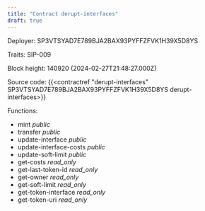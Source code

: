 ```yaml
---
title: "Contract derupt-interfaces"
draft: true
---
```

Deployer: SP3VTSYAD7E789BJA2BAX93PYFFZFVK1H39X5D8YS

Traits:
SIP-009 



Block height: 140920 (2024-02-27T21:48:27.000Z)

Source code: {{<contractref "derupt-interfaces" SP3VTSYAD7E789BJA2BAX93PYFFZFVK1H39X5D8YS derupt-interfaces>}}

Functions:

* mint _public_
* transfer _public_
* update-interface _public_
* update-interface-costs _public_
* update-soft-limit _public_
* get-costs _read_only_
* get-last-token-id _read_only_
* get-owner _read_only_
* get-soft-limit _read_only_
* get-token-interface _read_only_
* get-token-uri _read_only_
